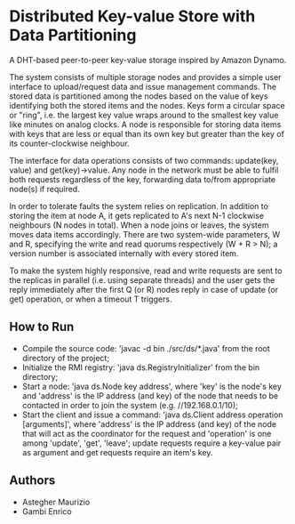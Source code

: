 # Distributed Key-value Store with Data Partitioning

A DHT-based peer-to-peer key-value storage inspired by Amazon Dynamo.

The system consists of multiple storage nodes and provides a simple user interface to upload/request data and issue management commands. The stored data is partitioned among the nodes based on the value of keys identifying both the stored items and the nodes. Keys form a circular space or "ring", i.e. the largest key value wraps around to the smallest key value like minutes on analog clocks. A node is responsible for storing data items with keys that are less or equal than its own key but greater than the key of its counter-clockwise neighbour.

The interface for data operations consists of two commands: update(key, value) and get(key)->value. Any node in the network must be able to fulfil both requests regardless of the key, forwarding data to/from appropriate node(s) if required.

In order to tolerate faults the system relies on replication. In addition to storing the item at node A, it gets replicated to A's next N-1 clockwise neighbours (N nodes in total). When a node joins or leaves, the system moves data items accordingly. There are two system-wide parameters, W and R, specifying the write and read quorums respectively (W + R > N); a version number is associated internally with every stored item.

To make the system highly responsive, read and write requests are sent to the replicas in parallel (i.e. using separate threads) and the user gets the reply immediately after the first Q (or R) nodes reply in case of update (or get) operation, or when a timeout T triggers.

## How to Run

* Compile the source code: 'javac -d bin ./src/ds/*.java' from the root directory of the project;
* Initialize the RMI registry: 'java ds.RegistryInitializer' from the bin directory;
* Start a node: 'java ds.Node key address', where 'key' is the node's key and 'address' is the IP address (and key) of the node that needs to be contacted in order to join the system (e.g. //192.168.0.1/10);
* Start the client and issue a command: 'java ds.Client address operation [arguments]', where 'address' is the IP address (and key) of the node that will act as the coordinator for the request and 'operation' is one among 'update', 'get', 'leave'; update requests require a key-value pair as argument and get requests require an item's key.

## Authors

* Astegher Maurizio
* Gambi Enrico
